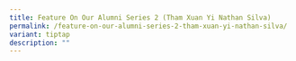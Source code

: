 ```yaml
---
title: Feature On Our Alumni Series 2 (Tham Xuan Yi Nathan Silva)
permalink: /feature-on-our-alumni-series-2-tham-xuan-yi-nathan-silva/
variant: tiptap
description: ""
---
```

